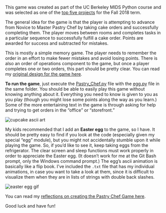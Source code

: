 This game was created as part of the UC Berkeley MIDS Python course and was selected as one of the [top five projects](https://github.com/UCB-INFO-PYTHON/MIDS_python_showcase) for the Fall 2018 term. 

The general idea for the game is that the player is attempting to advance from Novice to Master Pastry Chef by taking cake orders and successfully completing them. The player moves between rooms and completes tasks in a particular sequence to successfully fulfill a cake order. Points are awarded for success and subtracted for mistakes.

This is mostly a simple memory game. The player needs to remember the order in an effort to make fewer mistakes and avoid losing points. There is also an order of operations component to the game, but once a player completes one or two orders, this part should be pretty clear. You can read my [original design for the game here](https://github.com/lplimier/Data_Science_Portfolio/blob/master/Pastry_Chef_Game/PastryChefdesign.pdf).

**To run the game**, just execute the [Pastry_Chef.py](https://github.com/lplimier/Data_Science_Portfolio/blob/master/Pastry_Chef_Game/Pastry_Chef.py) file with the [egg.py](https://github.com/lplimier/Data_Science_Portfolio/blob/master/Pastry_Chef_Game/egg.py) file in the same folder. You should be able to easily play this game without knowing anything about it. Everything you need to know is given to you as you play (though you might lose some points along the way as you learn.) Some of the more entertaining text in the game is through asking for help and trying to get orders in the “office” or “storefront.” 

![cupcake ascii art](https://github.com/lplimier/Data_Science_Portfolio/blob/master/Images/cupcake-ascii-art.png)

My kids recommended that I add an **Easter egg** to the game, so I have. It should be pretty easy to find if you look at the code (especially given my special “egg” module), but you might not accidentally stumble upon it while playing the game. So, if you’d like to see it, keep taking eggs from the refrigerator. The clear screen and sleep functions must work properly in order to appreciate the Easter egg. (It doesn’t work for me at the Git Bash prompt, only the Windows command prompt.) The egg’s ascii animation is basically like a flip book. I’ve included the `.txt` file that has my individual animations, in case you want to take a look at them, since it is difficult to visualize them when they are in lists of strings with double back slashes.

![easter egg gif](https://github.com/lplimier/Data_Science_Portfolio/blob/master/Images/EasterEgg.gif)

You can read my [reflections on creating the Pastry Chef Game here](https://github.com/lplimier/Data_Science_Portfolio/blob/master/Pastry_Chef_Game/PastryChefReflections.pdf).

Good luck and have fun!
